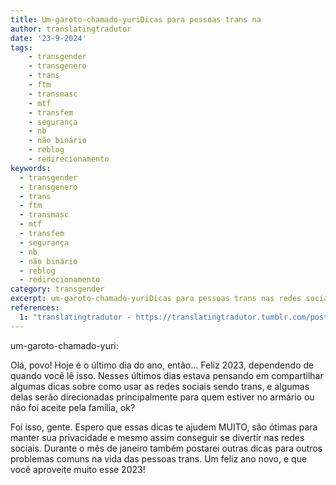```yaml
---
title: Um-garoto-chamado-yuriDicas para pessoas trans na
author: translatingtradutor
date: '23-9-2024'
tags:
    - transgender
    - transgenero
    - trans
    - ftm
    - transmasc
    - mtf
    - transfem
    - segurança
    - nb
    - não binário
    - reblog
    - redirecionamento
keywords:
  - transgender
  - transgenero
  - trans
  - ftm
  - transmasc
  - mtf
  - transfem
  - segurança
  - nb
  - não binário
  - reblog
  - redirecionamento
category: transgender
excerpt: um-garoto-chamado-yuriDicas para pessoas trans nas redes sociaisOlá, povo! Hoje é o último dia do ano, então… Feliz 2023, dependendo de quando você l...
references:
  1: "translatingtradutor - https://translatingtradutor.tumblr.com/post/762419849231302656/dicas-para-pessoas-trans-nas-redes-sociais"
---
```


um-garoto-chamado-yuri:

Olá, povo! Hoje é o último dia do ano, então… Feliz 2023, dependendo de quando você lê isso. Nesses últimos dias estava pensando em compartilhar algumas dicas sobre como usar as redes sociais sendo trans, e algumas delas serão direcionadas principalmente para quem estiver no armário ou não foi aceite pela família, ok?

Foi isso, gente. Espero que essas dicas te ajudem MUITO, são ótimas para manter sua privacidade e mesmo assim conseguir se divertir nas redes sociais. Durante o mês de janeiro também postarei outras dicas para outros problemas comuns na vida das pessoas trans. Um feliz ano novo, e que você aproveite muito esse 2023!